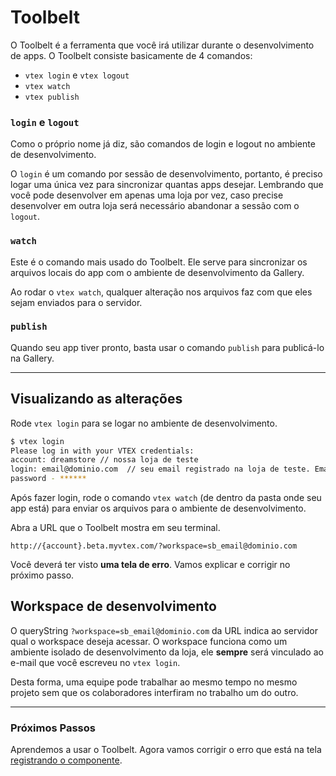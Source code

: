 # Toolbelt

O Toolbelt é a ferramenta que você irá utilizar durante o desenvolvimento de apps.
O Toolbelt consiste basicamente de 4 comandos:

- `vtex login` e `vtex logout`
- `vtex watch`
- `vtex publish`

### `login` e `logout`

Como o próprio nome já diz, são comandos de login e logout no ambiente de desenvolvimento.

O `login` é um comando por sessão de desenvolvimento, portanto, é preciso logar uma única vez  para sincronizar quantas apps desejar. Lembrando que você pode desenvolver em apenas uma loja por vez, caso precise desenvolver em outra loja será necessário abandonar a sessão com o `logout`.

### `watch`

Este é o comando mais usado do Toolbelt. Ele serve para sincronizar os arquivos locais do app com o ambiente de desenvolvimento da Gallery.

Ao rodar o `vtex watch`, qualquer alteração nos arquivos faz com que eles sejam enviados para o servidor.

### `publish`

Quando seu app tiver pronto, basta usar o comando `publish` para publicá-lo na Gallery.

---

## Visualizando as alterações

Rode `vtex login` para se logar no ambiente de desenvolvimento.

```sh
$ vtex login
Please log in with your VTEX credentials:
account: dreamstore // nossa loja de teste
login: email@dominio.com  // seu email registrado na loja de teste. Email padrão geralmente usado nas outras lojas.
password - ******
```

Após fazer login, rode o comando `vtex watch` (de dentro da pasta onde seu app está) para enviar os arquivos para o ambiente de desenvolvimento.

Abra a URL que o Toolbelt mostra em seu terminal.

`http://{account}.beta.myvtex.com/?workspace=sb_email@dominio.com`

Você deverá ter visto **uma tela de erro**. Vamos explicar e corrigir no próximo passo.

## Workspace de desenvolvimento

O queryString `?workspace=sb_email@dominio.com` da URL indica ao servidor qual o workspace deseja acessar.
O workspace funciona como um ambiente isolado de desenvolvimento da loja, ele **sempre** será vinculado ao e-mail que você escreveu no `vtex login`.

Desta forma, uma equipe pode trabalhar ao mesmo tempo no mesmo projeto sem que os colaboradores interfiram no trabalho um do outro.


---

### Próximos Passos

Aprendemos a usar o Toolbelt. Agora vamos corrigir o erro que está na tela [registrando o componente](registro-de-componente.md).